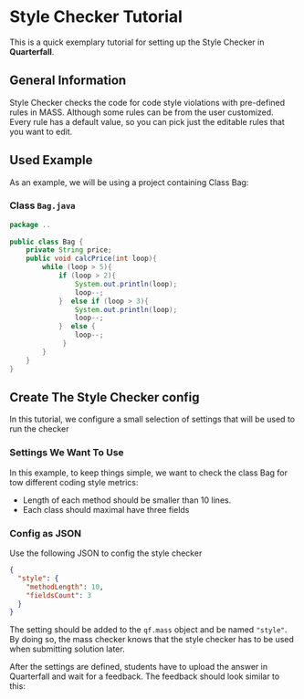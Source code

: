 # Style Checker Tutorial
This is a quick exemplary tutorial for setting up the Style Checker in **Quarterfall**.

## <a name="general-information"></a>General Information
Style Checker checks the code for code style violations with pre-defined rules in MASS.
Although some rules can be from the user customized. Every rule has a default value, so you can pick just the editable rules that you want to edit.

## <a name="used-example"></a>Used Example
As an example, we will be using a project containing Class Bag:
### <a name="class-bag.java"></a>Class `Bag.java`

```java
package ..  
  
public class Bag {  
    private String price;
    public void calcPrice(int loop){  
        while (loop > 5){  
            if (loop > 2){  
                System.out.println(loop);  
				loop--;  
			}  else if (loop > 3){  
                System.out.println(loop);  
			    loop--; 
            }  else {  
                loop--;  
			 }  
        }  
    }
}
```
## <a name="create-the-design-settings-file"></a>Create The Style Checker config
In this tutorial, we configure a small selection of settings that will be used to run the checker

### <a name="settings-we-want-to-use"></a>Settings We Want To Use

In this example, to keep things simple, we want to check the class Bag for tow different coding style metrics:
- Length of each method should be smaller than 10 lines.
- Each class should maximal have three fields

### <a name="build-the-json-file"></a>Config as JSON
Use the following JSON to config the style checker
```json
{
  "style": {
    "methodLength": 10,
    "fieldsCount": 3
  }
}
```

The setting should be added to the `qf.mass` object and be named `"style"`. By doing so, the mass checker knows that the style checker has to be used when submitting solution later.

After the settings are defined, students have to upload the answer in Quarterfall and wait for a feedback.
The feedback should look similar to this:

